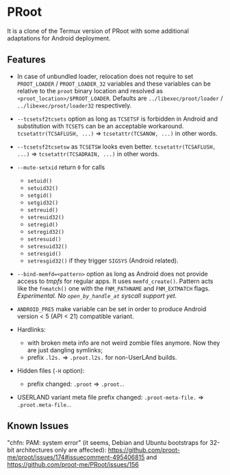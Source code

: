 # PRoot

It is a clone of the Termux version of PRoot with some additional adaptations for Android deployment.

## Features

* In case of unbundled loader, relocation does not require to set `PROOT_LOADER` / `PROOT_LOADER_32` variables
and these variables can be relative to the `proot` binary location and resolved as `<proot_location>/$PROOT_LOADER`.
Defaults are `../libexec/proot/loader` / `../libexec/proot/loader32` respectively.

* `--tcsetsf2tcsets` option as long as `TCSETSF` is forbidden in Android and substitution with `TCSETS` can be an acceptable workaround.
`tcsetattr(TCSAFLUSH, ...)` => `tcsetattr(TCSANOW, ...)` in other words.

* `--tcsetsf2tcsetsw` as `TCSETSW` looks even better. `tcsetattr(TCSAFLUSH, ...)` => `tcsetattr(TCSADRAIN, ...)` in other words.

* `--mute-setxid` return `0` for calls
  - `setuid()`
  - `setuid32()`
  - `setgid()`
  - `setgid32()`
  - `setreuid()`
  - `setreuid32()`
  - `setregid()`
  - `setregid32()`
  - `setresuid()`
  - `setresuid32()`
  - `setresgid()`
  - `setresgid32()`
if they trigger `SIGSYS` (Android related).

* `--bind-memfd=<pattern>` option as long as Android does not provide access to *tmpfs* for regular apps. It uses `memfd_create()`.
Pattern acts like the `fnmatch()` one with the `FNM_PATHNAME` and `FNM_EXTMATCH` flags.
*Experimental. No `open_by_handle_at` syscall support yet.*

* `ANDROID_PRE5` make variable can be set in order to produce Android version < 5 (API < 21) compatible variant.

* Hardlinks:
  * with broken meta info are not weird zombie files anymore. Now they are just dangling symlinks;
  * prefix `.l2s.` => `.proot.l2s.` for non-UserLAnd builds.

* Hidden files (`-H` option):
  * prefix changed: `.proot` => `.proot.`.

* USERLAND variant meta file prefix changed: `.proot-meta-file.` => `.proot.meta-file.`.

## Known Issues

"chfn: PAM: system error" (it seems, Debian and Ubuntu bootstraps for 32-bit architectures only are affected):
https://github.com/proot-me/proot/issues/174#issuecomment-495406815 and https://github.com/proot-me/PRoot/issues/156
